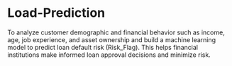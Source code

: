# Load-Prediction
To analyze customer demographic and financial behavior such as income, age, job experience, and asset ownership and build a machine learning model to predict loan default risk (Risk_Flag). This helps financial institutions make informed loan approval decisions and minimize risk.
